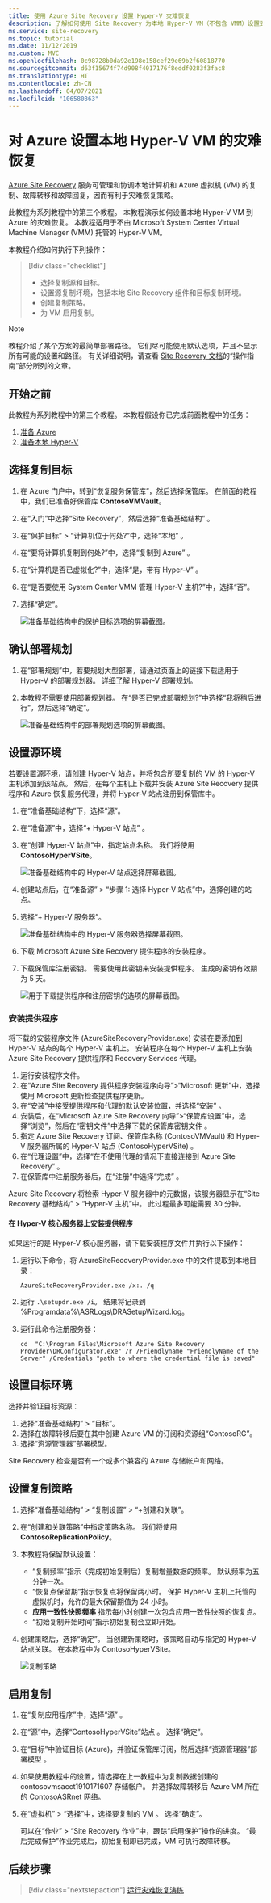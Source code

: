 ```yaml
---
title: 使用 Azure Site Recovery 设置 Hyper-V 灾难恢复
description: 了解如何使用 Site Recovery 为本地 Hyper-V VM（不包含 VMM）设置到 Azure 的灾难恢复。
ms.service: site-recovery
ms.topic: tutorial
ms.date: 11/12/2019
ms.custom: MVC
ms.openlocfilehash: 0c98728b0da92e198e158cef29e69b2f60818770
ms.sourcegitcommit: d63f15674f74d908f4017176f8eddf0283f3fac8
ms.translationtype: HT
ms.contentlocale: zh-CN
ms.lasthandoff: 04/07/2021
ms.locfileid: "106580863"
---
```

# <a name="set-up-disaster-recovery-of-on-premises-hyper-v-vms-to-azure"></a>对 Azure 设置本地 Hyper-V VM 的灾难恢复

[Azure Site Recovery](site-recovery-overview.md) 服务可管理和协调本地计算机和 Azure 虚拟机 (VM) 的复制、故障转移和故障回复，因而有利于灾难恢复策略。

此教程为系列教程中的第三个教程。 本教程演示如何设置本地 Hyper-V VM 到 Azure 的灾难恢复。 本教程适用于不由 Microsoft System Center Virtual Machine Manager (VMM) 托管的 Hyper-V VM。

本教程介绍如何执行下列操作：

> [!div class="checklist"]
> * 选择复制源和目标。
> * 设置源复制坏境，包括本地 Site Recovery 组件和目标复制环境。
> * 创建复制策略。
> * 为 VM 启用复制。

> [!NOTE]
> 教程介绍了某个方案的最简单部署路径。 它们尽可能使用默认选项，并且不显示所有可能的设置和路径。 有关详细说明，请查看 [Site Recovery 文档](./index.yml)的“操作指南”部分所列的文章。



## <a name="before-you-begin"></a>开始之前

此教程为系列教程中的第三个教程。 本教程假设你已完成前面教程中的任务：

1. [准备 Azure](tutorial-prepare-azure.md)
2. [准备本地 Hyper-V](./hyper-v-prepare-on-premises-tutorial.md)

## <a name="select-a-replication-goal"></a>选择复制目标

1. 在 Azure 门户中，转到“恢复服务保管库”，然后选择保管库。 在前面的教程中，我们已准备好保管库 **ContosoVMVault**。
2. 在“入门”中选择“Site Recovery”，然后选择“准备基础结构”  。
3. 在“保护目标” > “计算机位于何处?”中，选择“本地”  。
4. 在“要将计算机复制到何处?”中，选择“复制到 Azure” 。
5. 在“计算机是否已虚拟化?”中，选择“是，带有 Hyper-V” 。
6. 在“是否要使用 System Center VMM 管理 Hyper-V 主机?”中，选择“否”。
7. 选择“确定”。

    ![准备基础结构中的保护目标选项的屏幕截图。](./media/hyper-v-azure-tutorial/replication-goal.png)

## <a name="confirm-deployment-planning"></a>确认部署规划

1. 在“部署规划”中，若要规划大型部署，请通过页面上的链接下载适用于 Hyper-V 的部署规划器。 [详细了解](hyper-v-deployment-planner-overview.md) Hyper-V 部署规划。
2. 本教程不需要使用部署规划器。 在“是否已完成部署规划?”中选择“我将稍后进行”，然后选择“确定”。

    ![准备基础结构中的部署规划选项的屏幕截图。](./media/hyper-v-azure-tutorial/deployment-planning.png)

## <a name="set-up-the-source-environment"></a>设置源环境

若要设置源环境，请创建 Hyper-V 站点，并将包含所要复制的 VM 的 Hyper-V 主机添加到该站点。 然后，在每个主机上下载并安装 Azure Site Recovery 提供程序和 Azure 恢复服务代理，并将 Hyper-V 站点注册到保管库中。

1. 在“准备基础结构”下，选择“源”。
2. 在“准备源”中，选择“+ Hyper-V 站点” 。
3. 在“创建 Hyper-V 站点”中，指定站点名称。 我们将使用 **ContosoHyperVSite**。

    ![准备基础结构中的 Hyper-V 站点选择屏幕截图。](./media/hyper-v-azure-tutorial/hyperv-site.png)

4. 创建站点后，在“准备源” > “步骤 1: 选择 Hyper-V 站点”中，选择创建的站点。
5. 选择“+ Hyper-V 服务器”。

    ![准备基础结构中的 Hyper-V 服务器选择屏幕截图。](./media/hyper-v-azure-tutorial/hyperv-server.png)

6. 下载 Microsoft Azure Site Recovery 提供程序的安装程序。
7. 下载保管库注册密钥。 需要使用此密钥来安装提供程序。 生成的密钥有效期为 5 天。

    ![用于下载提供程序和注册密钥的选项的屏幕截图。](./media/hyper-v-azure-tutorial/download.png)
    

### <a name="install-the-provider"></a>安装提供程序

将下载的安装程序文件 (AzureSiteRecoveryProvider.exe) 安装在要添加到 Hyper-V 站点的每个 Hyper-V 主机上。 安装程序在每个 Hyper-V 主机上安装 Azure Site Recovery 提供程序和 Recovery Services 代理。

1. 运行安装程序文件。
2. 在“Azure Site Recovery 提供程序安装程序向导”>“Microsoft 更新”中，选择使用 Microsoft 更新检查提供程序更新。
3. 在“安装”中接受提供程序和代理的默认安装位置，并选择“安装” 。
4. 安装后，在“Microsoft Azure Site Recovery 向导”>“保管库设置”中，选择“浏览”，然后在“密钥文件”中选择下载的保管库密钥文件  。
5. 指定 Azure Site Recovery 订阅、保管库名称 (ContosoVMVault) 和 Hyper-V 服务器所属的 Hyper-V 站点 (ContosoHyperVSite) 。
6. 在“代理设置”中，选择“在不使用代理的情况下直接连接到 Azure Site Recovery” 。
7. 在保管库中注册服务器后，在“注册”中选择“完成” 。

Azure Site Recovery 将检索 Hyper-V 服务器中的元数据，该服务器显示在“Site Recovery 基础结构” > “Hyper-V 主机”中。 此过程最多可能需要 30 分钟。

#### <a name="install-the-provider-on-a-hyper-v-core-server"></a>在 Hyper-V 核心服务器上安装提供程序

如果运行的是 Hyper-V 核心服务器，请下载安装程序文件并执行以下操作：

1. 运行以下命令，将 AzureSiteRecoveryProvider.exe 中的文件提取到本地目录：

    `AzureSiteRecoveryProvider.exe /x:. /q`
 
2. 运行 `.\setupdr.exe /i`。 结果将记录到 %Programdata%\ASRLogs\DRASetupWizard.log。

3. 运行此命令注册服务器：

    ```
    cd  "C:\Program Files\Microsoft Azure Site Recovery Provider\DRConfigurator.exe" /r /Friendlyname "FriendlyName of the Server" /Credentials "path to where the credential file is saved"
    ```

## <a name="set-up-the-target-environment"></a>设置目标环境

选择并验证目标资源：

1. 选择“准备基础结构” > “目标”。 
2. 选择在故障转移后要在其中创建 Azure VM 的订阅和资源组“ContosoRG”。
3. 选择“资源管理器”部署模型。

Site Recovery 检查是否有一个或多个兼容的 Azure 存储帐户和网络。

## <a name="set-up-a-replication-policy"></a>设置复制策略

1. 选择“准备基础结构” > “复制设置” > “+创建和关联”。
2. 在“创建和关联策略”中指定策略名称。 我们将使用 **ContosoReplicationPolicy**。
3. 本教程将保留默认设置：
    - “复制频率”指示（完成初始复制后）复制增量数据的频率。 默认频率为五分钟一次。
    - “恢复点保留期”指示恢复点将保留两小时。 保护 Hyper-V 主机上托管的虚拟机时，允许的最大保留期值为 24 小时。
    - **应用一致性快照频率** 指示每小时创建一次包含应用一致性快照的恢复点。
    - “初始复制开始时间”指示初始复制会立即开始。
4. 创建策略后，选择“确定”。 当创建新策略时，该策略自动与指定的 Hyper-V 站点关联。 在本教程中为 ContosoHyperVSite。

    ![复制策略](./media/hyper-v-azure-tutorial/replication-policy.png)

## <a name="enable-replication"></a>启用复制

1. 在“复制应用程序”中，选择“源” 。
2. 在“源”中，选择“ContosoHyperVSite”站点 。 选择“确定”。
3. 在“目标”中验证目标 (Azure)，并验证保管库订阅，然后选择“资源管理器”部署模型 。
4. 如果使用教程中的设置，请选择在上一教程中为复制数据创建的 contosovmsacct1910171607 存储帐户。 并选择故障转移后 Azure VM 所在的 ContosoASRnet 网络。
5. 在“虚拟机” > “选择”中，选择要复制的 VM 。 选择“确定”。

   可以在“作业” > “Site Recovery 作业”中，跟踪“启用保护”操作的进度。 “最后完成保护”作业完成后，初始复制即已完成，VM 可执行故障转移。

## <a name="next-steps"></a>后续步骤
> [!div class="nextstepaction"]
> [运行灾难恢复演练](tutorial-dr-drill-azure.md)
